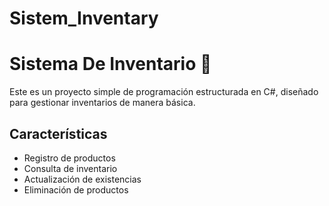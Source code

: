 # Sistem_Inventary

# Sistema De Inventario 🧾

Este es un proyecto simple de programación estructurada en C#, diseñado para gestionar inventarios de manera básica.

##  Características

- Registro de productos
- Consulta de inventario
- Actualización de existencias
- Eliminación de productos

